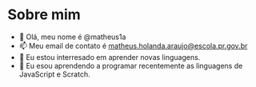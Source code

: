 # Sobre mim

- 👋 Olá, meu nome é @matheus1a
- 📫 Meu email de contato é matheus.holanda.araujo@escola.pr.gov.br
- 👀 Eu estou interresado em aprender novas linguagens.
- 🌱 Eu esou aprendendo a programar recentemente as linguagens de JavaScript e Scratch.


<!---
matheus1a/matheus1a is a ✨ special ✨ repository because its `README.md` (this file) appears on your GitHub profile.
You can click the Preview link to take a look at your changes.
--->
